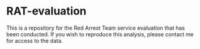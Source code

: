 # RAT-evaluation

This is a repository for the Red Arrest Team service evaluation that has been conducted. If you wish to reproduce this analysis, please contact me for access to the data.